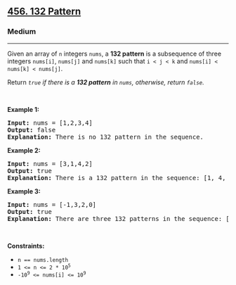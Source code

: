 <h2><a href="https://leetcode.com/problems/132-pattern/">456. 132 Pattern</a></h2><h3>Medium</h3><hr><div><p>Given an array&nbsp;of <code>n</code> integers <code>nums</code>, a <strong>132 pattern</strong> is a subsequence of three integers <code>nums[i]</code>, <code>nums[j]</code> and <code>nums[k]</code> such that <code>i &lt; j &lt; k</code> and <code>nums[i] &lt; nums[k] &lt; nums[j]</code>.</p>

<p>Return <em><code>true</code> if there is a <strong>132 pattern</strong> in <code>nums</code>, otherwise, return <code>false</code>.</em></p>

<p>&nbsp;</p>
<p><strong>Example 1:</strong></p>

<pre style="position: relative;"><strong>Input:</strong> nums = [1,2,3,4]
<strong>Output:</strong> false
<strong>Explanation:</strong> There is no 132 pattern in the sequence.
<div class="open_grepper_editor" title="Edit &amp; Save To Grepper"></div></pre>

<p><strong>Example 2:</strong></p>

<pre style="position: relative;"><strong>Input:</strong> nums = [3,1,4,2]
<strong>Output:</strong> true
<strong>Explanation:</strong> There is a 132 pattern in the sequence: [1, 4, 2].
<div class="open_grepper_editor" title="Edit &amp; Save To Grepper"></div></pre>

<p><strong>Example 3:</strong></p>

<pre style="position: relative;"><strong>Input:</strong> nums = [-1,3,2,0]
<strong>Output:</strong> true
<strong>Explanation:</strong> There are three 132 patterns in the sequence: [-1, 3, 2], [-1, 3, 0] and [-1, 2, 0].
<div class="open_grepper_editor" title="Edit &amp; Save To Grepper"></div></pre>

<p>&nbsp;</p>
<p><strong>Constraints:</strong></p>

<ul>
	<li><code>n == nums.length</code></li>
	<li><code>1 &lt;= n &lt;= 2 * 10<sup>5</sup></code></li>
	<li><code>-10<sup>9</sup> &lt;= nums[i] &lt;= 10<sup>9</sup></code></li>
</ul>
</div>
